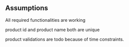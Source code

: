 ## Assumptions ## 

All required functionalities are working

product id and product name both are unique

product validations are todo because of time constraints.